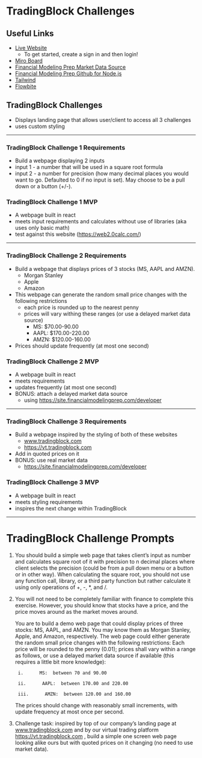 # TradingBlock Challenges

## Useful Links
* [Live Website](https://trading-block-challenges-2d51bd1413ca.herokuapp.com/)
   * To get started, create a sign in and then login!
* [Miro Board](https://miro.com/app/board/uXjVNEHOQ70=/)
* [Financial Modeling Prep Market Data Source](https://site.financialmodelingprep.com/developer)
* [Financial Modeling Prep Github for Node.js](https://github.com/patelneel55/financialmodelingprep)
* [Tailwind](https://tailwindui.com/documentation)
* [Flowbite](https://flowbite.com/docs/getting-started/introduction/)

## TradingBlock Challenges
* Displays landing page that allows user/client to access all 3 challenges
* uses custom styling


---


### TradingBlock Challenge 1 Requirements
* Build a webpage displaying 2 inputs
* input 1 - a number that will be used in a square root formula
* input 2 - a number for precision (how many decimal places you would want to go. Defaulted to 0 if no input is set). May choose to be a pull down or a button (+/-).

### TradingBlock Challenge 1 MVP
* A webpage built in react
* meets input requirements and calculates without use of libraries (aka uses only basic math)
* test against this website (https://web2.0calc.com/)


---


### TradingBlock Challenge 2 Requirements
* Build a webpage that displays prices of 3 stocks (MS, AAPL and AMZN).
    * Morgan Stanley
    * Apple
    * Amazon
* This webpage can generate the random small price changes with the following restrictions
    * each price is rounded up to the nearest penny
    * prices will vary withing these ranges (or use a delayed market data source)
        * MS:    $70.00-90.00
        * AAPL:  $170.00-220.00 
        * AMZN:  $120.00-160.00
* Prices should update frequently (at most one second)

### TradingBlock Challenge 2 MVP
* A webpage built in react
* meets requirements
* updates frequently (at most one second)
* BONUS: attach a delayed market data source
    * using https://site.financialmodelingprep.com/developer


---


### TradingBlock Challenge 3 Requirements
* Build a webpage inspired by the styling of both of these websites
    * www.tradingblock.com
    * https://vt.tradingblock.com
* Add in quoted prices on it
* BONUS: use real market data
    * https://site.financialmodelingprep.com/developer


### TradingBlock Challenge 3 MVP
* A webpage built in react
* meets styling requirements
* inspires the next change within TradingBlock


---

# TradingBlock Challenge Prompts

1. You should build a simple web page that takes client’s input as number and calculates square root of it with precision to n decimal places where client selects the precision (could be from a pull down menu or a button or in other way).  When calculating the square root, you should not use any function call, library, or a third party function but rather calculate it using only operations of +, -, *, and /. 
 

2. You will not need to be completely familiar with finance to complete this exercise.  However, you should know that stocks have a price, and the price moves around as the market moves around. 
 

    You are to build a demo web page that could display prices of three stocks:  MS, AAPL, and AMZN.  You may know them as Morgan Stanley, Apple, and Amazon, respectively.  The web page could either generate the random small price changes with the following restrictions: Each price will be rounded to the penny (0.01); prices shall vary within a range as follows, or use a delayed market data source if available (this requires a little bit more knowledge):

        i.      MS:  between 70 and 90.00

        ii.      AAPL:  between 170.00 and 220.00

        iii.      AMZN:  between 120.00 and 160.00

    The prices should change with reasonably small increments, with update frequency at most once per second. 

3. Challenge task: inspired by top of our company’s landing page at www.tradingblock.com and by our virtual trading platform https://vt.tradingblock.com , build  a simple one screen web page looking alike ours but with quoted prices on it changing (no need to use market data). 

